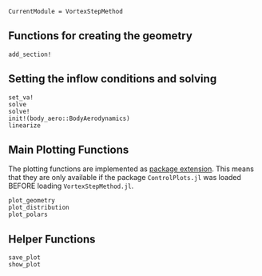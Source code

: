 ```@meta
CurrentModule = VortexStepMethod
```
## Functions for creating the geometry
```@docs
add_section!
```

## Setting the inflow conditions and solving
```@docs
set_va!
solve
solve!
init!(body_aero::BodyAerodynamics)
linearize
```

## Main Plotting Functions
The plotting functions are implemented as [package extension](https://pkgdocs.julialang.org/v1.11/creating-packages/#Conditional-loading-of-code-in-packages-(Extensions)). This means that they are only available if the package `ControlPlots.jl` was loaded BEFORE loading `VortexStepMethod.jl`.
```@docs
plot_geometry
plot_distribution
plot_polars
```

## Helper Functions
```@docs
save_plot
show_plot
```
